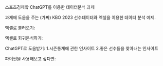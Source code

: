 스포츠경제학 ChatGPT를 이용한 데이터분석 과제

과제에 도움을 주는 (가짜) KBO 2023 선수데이터와 엑셀을 이용한 데이터 분석 예제.

엑셀로 불러오기:

엑셀로 회귀분석하기:

ChatGPT로 도움받기:
1.시즌통계에 관한 인사이트
2.좋은 선수들을 찾아내는 인사이트

파이썬을 사용해보고 싶다면: